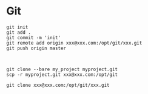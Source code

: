 Git
===
    git init
    git add .
    git commit -m 'init'
    git remote add origin xxx@xxx.com:/opt/git/xxx.git  
    git push origin master  
    


    git clone --bare my_project myproject.git   
    scp -r myproject.git xxx@xxx.com:/opt/git   

    git clone xxx@xxx.com:/opt/git/xxx.git  
